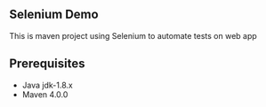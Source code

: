 ## Selenium Demo

This is maven project using Selenium to automate tests on web app

## Prerequisites

* Java jdk-1.8.x
* Maven 4.0.0 